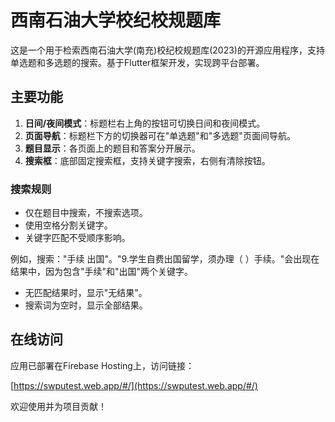 # 西南石油大学校纪校规题库

这是一个用于检索西南石油大学(南充)校纪校规题库(2023)的开源应用程序，支持单选题和多选题的搜索。基于Flutter框架开发，实现跨平台部署。

## 主要功能

1. **日间/夜间模式**：标题栏右上角的按钮可切换日间和夜间模式。
2. **页面导航**：标题栏下方的切换器可在"单选题"和"多选题"页面间导航。
3. **题目显示**：各页面上的题目和答案分开展示。
4. **搜索框**：底部固定搜索框，支持关键字搜索，右侧有清除按钮。

### 搜索规则

- 仅在题目中搜索，不搜索选项。
- 使用空格分割关键字。
- 关键字匹配不受顺序影响。

例如，搜索："手续 出国"。"9.学生自费出国留学，须办理（ ）手续。"会出现在结果中，因为包含"手续"和"出国"两个关键字。

- 无匹配结果时，显示"无结果"。
- 搜索词为空时，显示全部结果。

## 在线访问

应用已部署在Firebase Hosting上，访问链接：

[https://swputest.web.app/#/](https://swputest.web.app/#/)

欢迎使用并为项目贡献！